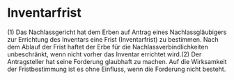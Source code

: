 # Inventarfrist

(1) Das Nachlassgericht hat dem Erben auf Antrag eines Nachlassgläubigers zur Errichtung des Inventars eine Frist (Inventarfrist) zu bestimmen. Nach dem Ablauf der Frist haftet der Erbe für die Nachlassverbindlichkeiten unbeschränkt, wenn nicht vorher das Inventar errichtet wird.(2) Der Antragsteller hat seine Forderung glaubhaft zu machen. Auf die Wirksamkeit der Fristbestimmung ist es ohne Einfluss, wenn die Forderung nicht besteht. 

